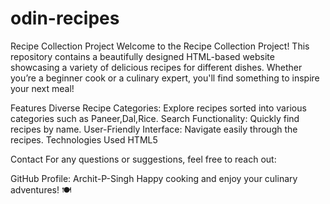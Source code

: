 # odin-recipes
Recipe Collection Project
Welcome to the Recipe Collection Project! This repository contains a beautifully designed HTML-based website showcasing a variety of delicious recipes for different dishes. Whether you’re a beginner cook or a culinary expert, you'll find something to inspire your next meal!

Features
Diverse Recipe Categories: Explore recipes sorted into various categories such as Paneer,Dal,Rice.
Search Functionality: Quickly find recipes by name.
User-Friendly Interface: Navigate easily through the recipes.
Technologies Used
HTML5

Contact
For any questions or suggestions, feel free to reach out:

GitHub Profile: Archit-P-Singh
Happy cooking and enjoy your culinary adventures! 🍽️



